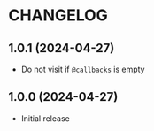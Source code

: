 # CHANGELOG

## 1.0.1 (2024-04-27)

* Do not visit if `@callbacks` is empty

## 1.0.0 (2024-04-27)

* Initial release
